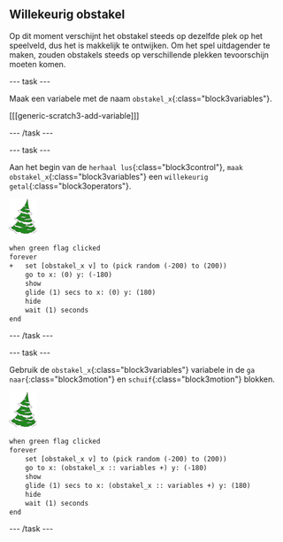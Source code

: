 ## Willekeurig obstakel

Op dit moment verschijnt het obstakel steeds op dezelfde plek op het speelveld, dus het is makkelijk te ontwijken. Om het spel uitdagender te maken, zouden obstakels steeds op verschillende plekken tevoorschijn moeten komen.

--- task ---

Maak een variabele met de naam `obstakel_x`{:class="block3variables"}.

[[[generic-scratch3-add-variable]]]

--- /task ---

--- task ---

Aan het begin van de `herhaal lus`{:class="block3control"}, `maak obstakel_x`{:class="block3variables"} een `willekeurig getal`{:class="block3operators"}.

![obstakel sprite](images/obstacle_sprite.png)

```blocks3
when green flag clicked
forever 
+   set [obstakel_x v] to (pick random (-200) to (200))
    go to x: (0) y: (-180)
    show
    glide (1) secs to x: (0) y: (180)
    hide
    wait (1) seconds
end
```


--- /task ---

--- task ---

Gebruik de `obstakel_x`{:class="block3variables"} variabele in de `ga naar`{:class="block3motion"} en `schuif`{:class="block3motion"} blokken.

![obstakel sprite](images/obstacle_sprite.png)

```blocks3
when green flag clicked
forever 
    set [obstakel_x v] to (pick random (-200) to (200))
    go to x: (obstakel_x :: variables +) y: (-180)
    show
    glide (1) secs to x: (obstakel_x :: variables +) y: (180)
    hide
    wait (1) seconds
end
```

--- /task ---